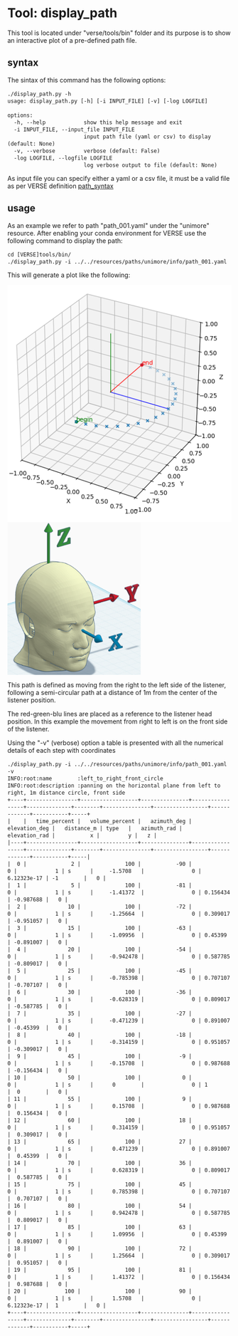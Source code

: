 # Tool: display_path

This tool is located under "verse/tools/bin" folder and its purpose is to show an interactive plot of a pre-defined path file.

## syntax
The sintax of this command has the following options:

```
./display_path.py -h
usage: display_path.py [-h] [-i INPUT_FILE] [-v] [-log LOGFILE]

options:
  -h, --help            show this help message and exit
  -i INPUT_FILE, --input_file INPUT_FILE
                        input path file (yaml or csv) to display (default: None)
  -v, --verbose         verbose (default: False)
  -log LOGFILE, --logfile LOGFILE
                        log verbose output to file (default: None)
```

As input file you can specify either a yaml or a csv file, it must be a valid file as per VERSE definition [path_syntax](docs/path_syntax.md)

## usage
As an example we refer to path "path_001.yaml" under the "unimore" resource.
After enabling your conda environment for VERSE use the following command to display the path:

```
cd [VERSE]tools/bin/
./display_path.py -i ../../resources/paths/unimore/info/path_001.yaml
```

This will generate a plot like the following:

<img src="/docs/pics/path_001.png" align="left" width="517px"/>
<img src="/docs/pics/OpenAural.png" align="left" width="300px"/>
<br clear="left"/>

This path is defined as moving from the right to the left side of the listener, following a semi-circular path at a distance of 1m from the center of the listener position.

The red-green-blu lines are placed as a reference to the listener head position. In this example the movement from right to left is on the front side of the listener.

Using the "-v" (verbose) option a table is presented with all the numerical details of each step with coordinates

```
./display_path.py -i ../../resources/paths/unimore/info/path_001.yaml -v
INFO:root:name        :left_to_right_front_circle
INFO:root:description :panning on the horizontal plane from left to right, 1m distance circle, front side
+----+----------------+------------------+---------------+-----------------+--------------+--------+---------------+-----------------+-------------+-----------+-----+
|    |   time_percent |   volume_percent |   azimuth_deg |   elevation_deg |   distance_m | type   |   azimuth_rad |   elevation_rad |           x |         y |   z |
|----+----------------+------------------+---------------+-----------------+--------------+--------+---------------+-----------------+-------------+-----------+-----|
|  0 |              2 |              100 |           -90 |               0 |            1 | s      |     -1.5708   |               0 | 6.12323e-17 | -1        |   0 |
|  1 |              5 |              100 |           -81 |               0 |            1 | s      |     -1.41372  |               0 | 0.156434    | -0.987688 |   0 |
|  2 |             10 |              100 |           -72 |               0 |            1 | s      |     -1.25664  |               0 | 0.309017    | -0.951057 |   0 |
|  3 |             15 |              100 |           -63 |               0 |            1 | s      |     -1.09956  |               0 | 0.45399     | -0.891007 |   0 |
|  4 |             20 |              100 |           -54 |               0 |            1 | s      |     -0.942478 |               0 | 0.587785    | -0.809017 |   0 |
|  5 |             25 |              100 |           -45 |               0 |            1 | s      |     -0.785398 |               0 | 0.707107    | -0.707107 |   0 |
|  6 |             30 |              100 |           -36 |               0 |            1 | s      |     -0.628319 |               0 | 0.809017    | -0.587785 |   0 |
|  7 |             35 |              100 |           -27 |               0 |            1 | s      |     -0.471239 |               0 | 0.891007    | -0.45399  |   0 |
|  8 |             40 |              100 |           -18 |               0 |            1 | s      |     -0.314159 |               0 | 0.951057    | -0.309017 |   0 |
|  9 |             45 |              100 |            -9 |               0 |            1 | s      |     -0.15708  |               0 | 0.987688    | -0.156434 |   0 |
| 10 |             50 |              100 |             0 |               0 |            1 | s      |      0        |               0 | 1           |  0        |   0 |
| 11 |             55 |              100 |             9 |               0 |            1 | s      |      0.15708  |               0 | 0.987688    |  0.156434 |   0 |
| 12 |             60 |              100 |            18 |               0 |            1 | s      |      0.314159 |               0 | 0.951057    |  0.309017 |   0 |
| 13 |             65 |              100 |            27 |               0 |            1 | s      |      0.471239 |               0 | 0.891007    |  0.45399  |   0 |
| 14 |             70 |              100 |            36 |               0 |            1 | s      |      0.628319 |               0 | 0.809017    |  0.587785 |   0 |
| 15 |             75 |              100 |            45 |               0 |            1 | s      |      0.785398 |               0 | 0.707107    |  0.707107 |   0 |
| 16 |             80 |              100 |            54 |               0 |            1 | s      |      0.942478 |               0 | 0.587785    |  0.809017 |   0 |
| 17 |             85 |              100 |            63 |               0 |            1 | s      |      1.09956  |               0 | 0.45399     |  0.891007 |   0 |
| 18 |             90 |              100 |            72 |               0 |            1 | s      |      1.25664  |               0 | 0.309017    |  0.951057 |   0 |
| 19 |             95 |              100 |            81 |               0 |            1 | s      |      1.41372  |               0 | 0.156434    |  0.987688 |   0 |
| 20 |            100 |              100 |            90 |               0 |            1 | s      |      1.5708   |               0 | 6.12323e-17 |  1        |   0 |
+----+----------------+------------------+---------------+-----------------+--------------+--------+---------------+-----------------+-------------+-----------+-----+
```
